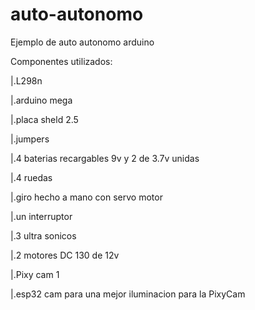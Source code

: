 # auto-autonomo
Ejemplo de auto autonomo arduino

Componentes utilizados:

|.L298n

|.arduino mega

|.placa sheld 2.5

|.jumpers

|.4 baterias recargables 9v y 2 de 3.7v unidas

|.4 ruedas

|.giro hecho a mano con servo motor

|.un interruptor

|.3 ultra sonicos

|.2 motores DC 130 de 12v

|.Pixy cam 1 

|.esp32 cam para una mejor iluminacion para la PixyCam

